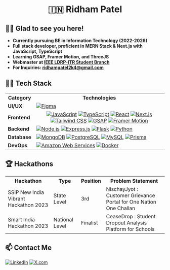 <h1 align="center">🇮🇳 Ridham Patel</h1>

## 👋🏻 Glad to see you here!

<p>
  <ul>
    <li><strong>Currently pursuing BE in Information Technology (2022-2026)</strong></li>
    <li><strong>Full stack developer, proficient in MERN Stack & Next.js with JavaScript, TypeScript</strong></li>
    <li><strong>Learning GSAP, Framer Motion, and ThreeJS</strong></li>
    <li><strong>Webmaster at <a href="https://ieee-ldrpitr-sb.vercel.app/">IEEE LDRP-ITR Student Branch</a></strong></li>
    <li><strong>For Inquiries: <a href="mailto:ridhampatel2k4@gmail.com">ridhampatel2k4@gmail.com</a></strong></li>
  </ul>
</p>

## 👨‍💻 Tech Stack

<table>
  <tr>
    <th>Category</th>
    <th>Technologies</th>
  </tr>
  <tr>
    <td><strong>UI/UX</strong></td>
    <td align="">
      <a href="https://www.figma.com/"><img src="https://img.shields.io/badge/-Figma-000000?style=flat&logo=figma" alt="Figma"></a>
<!--       <a href="https://www.canva.com/"><img src="https://img.shields.io/badge/-Canva-000000?style=flat&logo=canva" alt="Canva"></a> -->
    </td>
  </tr>
  <tr>
    <td><strong>Frontend</strong></td>
    <td align="center">
      <a href="https://developer.mozilla.org/en-US/docs/Web/JavaScript"><img src="https://img.shields.io/badge/-JavaScript-000000?style=flat&logo=javascript" alt="JavaScript"></a>
      <a href="https://www.typescriptlang.org/"><img src="https://img.shields.io/badge/-TypeScript-000000?style=flat&logo=typescript" alt="TypeScript"></a>
      <a href="https://reactjs.org/"><img src="https://img.shields.io/badge/-React-000000?style=flat&logo=react" alt="React"></a>
      <a href="https://nextjs.org/"><img src="https://img.shields.io/badge/-Next.js-000000?style=flat&logo=next.js" alt="Next.js"></a>
      <a href="https://tailwindcss.com/"><img src="https://img.shields.io/badge/-Tailwind CSS-000000?style=flat&logo=tailwind-css" alt="Tailwind CSS"></a>
      <a href="https://greensock.com/gsap/"><img src="https://img.shields.io/badge/-GSAP-000000?style=flat&logo=greensock" alt="GSAP"></a>
      <a href="https://www.framer.com/motion/"><img src="https://img.shields.io/badge/-Framer%20Motion-000000?style=flat&logo=framer" alt="Framer Motion"></a>
    </td>
  </tr>
  <tr>
    <td><strong>Backend</strong></td>
    <td align="">
      <a href="https://nodejs.org/"><img src="https://img.shields.io/badge/-Node.js-000000?style=flat&logo=node.js" alt="Node.js"></a>
      <a href="https://expressjs.com/"><img src="https://img.shields.io/badge/-Express.js-000000?style=flat&logo=express" alt="Express.js"></a>
      <a href="https://flask.palletsprojects.com/"><img src="https://img.shields.io/badge/-Flask-000000?style=flat&logo=flask" alt="Flask"></a>
      <a href="https://www.python.org/"><img src="https://img.shields.io/badge/-Python-000000?style=flat&logo=python" alt="Python"></a>
    </td>
  </tr>
  <tr>
    <td><strong>Database</strong></td>
    <td align="">
      <a href="https://www.mongodb.com/"><img src="https://img.shields.io/badge/-MongoDB-000000?style=flat&logo=mongodb" alt="MongoDB"></a>
      <a href="https://www.postgresql.org/"><img src="https://img.shields.io/badge/-PostgreSQL-000000?style=flat&logo=postgresql" alt="PostgreSQL"></a>
      <a href="https://www.mysql.com/"><img src="https://img.shields.io/badge/-MySQL-000000?style=flat&logo=mysql" alt="MySQL"></a>
      <a href="https://www.prisma.io/"><img src="https://img.shields.io/badge/-Prisma-000000?style=flat&logo=prisma" alt="Prisma"></a>
    </td>
  </tr>
  <tr>
    <td><strong>DevOps</strong></td>
    <td align="">
      <a href="https://aws.amazon.com/"><img src="https://img.shields.io/badge/AWS-000000?style=flat&logo=Amazon Web Services" alt="Amazon Web Services"></a>
      <a href="https://www.docker.com/"><img src="https://img.shields.io/badge/-Docker-000000?style=flat&logo=docker" alt="Docker"></a>
    </td>
  </tr>
</table>

## 🏆 Hackathons

<table>
  <tr>
    <th>Hackathon</th>
    <th>Type</th>
    <th>Position</th>
    <th>Problem Statement</th>
  </tr>
  <tr>
    <td>SSIP New India Vibrant Hackathon 2023</td>
    <td>State Level</td>
    <td>3rd</td>
    <td>NischayJyot : Customer Grievance Portal for One Nation One Challan</td>
  </tr>
  <tr>
    <td>Smart India Hackathon 2023</td>
    <td>National Level</td>
    <td>Finalist</td>
    <td>CeaseDrop : Student Dropout Analysis Platform for Schools</td>
  </tr>
</table>

## 📫 Contact Me

<p>
  <a href="https://www.linkedin.com/in/ridhampatel2k4"><img src="https://img.shields.io/badge/-000000?style=flat&logo=linkedin" alt="LinkedIn"></a>
  <a href="https://x.com/ridhampatel2k4"><img src="https://img.shields.io/badge/-000000?style=flat&logo=x&logoColor=white" alt="X.com"></a>
</p>
